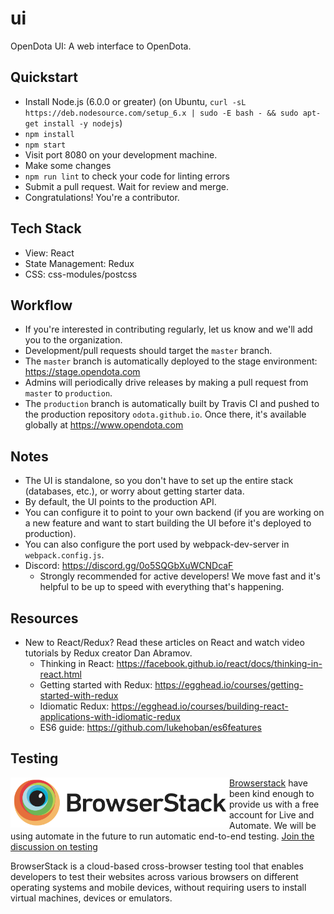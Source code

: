 # ui

OpenDota UI: A web interface to OpenDota.

Quickstart
----
* Install Node.js (6.0.0 or greater) (on Ubuntu, `curl -sL https://deb.nodesource.com/setup_6.x | sudo -E bash - && sudo apt-get install -y nodejs`)
* `npm install`
* `npm start`
* Visit port 8080 on your development machine.
* Make some changes
* `npm run lint` to check your code for linting errors
* Submit a pull request. Wait for review and merge.
* Congratulations! You're a contributor.

Tech Stack
----
* View: React
* State Management: Redux
* CSS: css-modules/postcss

Workflow
----
* If you're interested in contributing regularly, let us know and we'll add you to the organization.
* Development/pull requests should target the `master` branch.
* The `master` branch is automatically deployed to the stage environment: https://stage.opendota.com
* Admins will periodically drive releases by making a pull request from `master` to `production`.
* The `production` branch is automatically built by Travis CI and pushed to the production repository `odota.github.io`.  Once there, it's available globally at https://www.opendota.com
  
Notes
----
* The UI is standalone, so you don't have to set up the entire stack (databases, etc.), or worry about getting starter data.
* By default, the UI points to the production API.
* You can configure it to point to your own backend (if you are working on a new feature and want to start building the UI before it's deployed to production).
* You can also configure the port used by webpack-dev-server in `webpack.config.js`.
* Discord: https://discord.gg/0o5SQGbXuWCNDcaF
  * Strongly recommended for active developers! We move fast and it's helpful to be up to speed with everything that's happening.

Resources
----
* New to React/Redux? Read these articles on React and watch video tutorials by Redux creator Dan Abramov.
  * Thinking in React: https://facebook.github.io/react/docs/thinking-in-react.html
  * Getting started with Redux: https://egghead.io/courses/getting-started-with-redux
  * Idiomatic Redux: https://egghead.io/courses/building-react-applications-with-idiomatic-redux
  * ES6 guide: https://github.com/lukehoban/es6features

Testing
----
<img src="/.github/browserstack_logo.png?raw=true" width="350" align="left">

[Browserstack](https://www.browserstack.com/start) have been kind enough to provide us with a free account for Live and Automate. We will be using automate in the future to run automatic end-to-end testing. [Join the discussion on testing](https://github.com/odota/ui/issues/144)

BrowserStack is a cloud-based cross-browser testing tool that enables developers to test their websites across various browsers on different operating systems and mobile devices, without requiring users to install virtual machines, devices or emulators.
